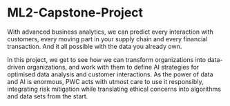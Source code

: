 # ML2-Capstone-Project

With advanced business analytics, we can predict every interaction with customers, every moving part in your supply chain and every financial transaction. And it all possible with the data you already own.

In this project, we get to see how we can transform organizations into data-driven organizations, and work with them to define AI strategies for optimised data analysis and customer interactions. As the power of data and AI is enormous, PWC acts with utmost care to use it responsibly, integrating risk mitigation while translating ethical concerns into algorithms and data sets from the start. 
